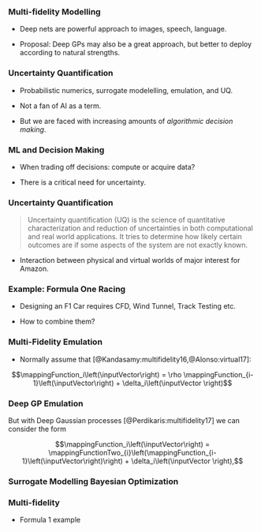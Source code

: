### Multi-fidelity Modelling

* Deep nets are powerful approach to images, speech, language.

* Proposal: Deep GPs may also be a great approach, but better to deploy according to natural strengths.

### Uncertainty Quantification

* Probabilistic numerics, surrogate modelelling, emulation, and UQ.

* Not a fan of AI as a term.

* But we are faced with increasing amounts of *algorithmic decision making*.

### ML and Decision Making

* When trading off decisions: compute or acquire data?

* There is a critical need for uncertainty.

### Uncertainty Quantification

> Uncertainty quantification (UQ) is the science of quantitative characterization and reduction of uncertainties in both computational and real world applications. It tries to determine how likely certain outcomes are if some aspects of the system are not exactly known.

* Interaction between physical and virtual worlds of major interest for Amazon.

### Example: Formula One Racing

* Designing an F1 Car requires CFD, Wind Tunnel, Track Testing etc.

* How to combine them?

### Multi-Fidelity Emulation

* Normally assume that [@Kandasamy:multifidelity16,@Alonso:virtual17]:

$$\mappingFunction_i\left(\inputVector\right) = \rho \mappingFunction_{i-1}\left(\inputVector\right) + \delta_i\left(\inputVector \right)$$

### Deep GP Emulation 

But with Deep Gaussian processes [@Perdikaris:multifidelity17] we can consider the form 

$$\mappingFunction_i\left(\inputVector\right) = \mappingFunctionTwo_{i}\left(\mappingFunction_{i-1}\left(\inputVector\right)\right) + \delta_i\left(\inputVector \right),$$

### Surrogate Modelling Bayesian Optimization

### Multi-fidelity

* Formula 1 example
